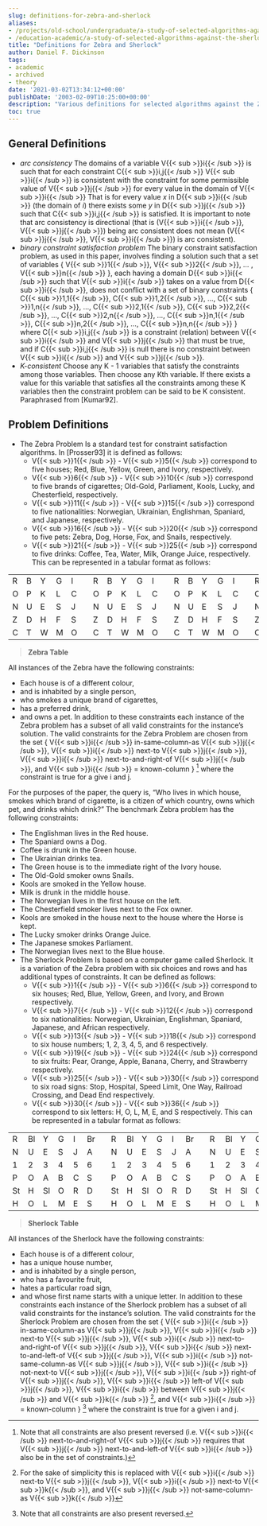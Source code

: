 ```yaml
---
slug: definitions-for-zebra-and-sherlock
aliases:
- /projects/old-school/undergraduate/a-study-of-selected-algorithms-against-the-sherlock-and-zebra-problems/definitions-for-zebra-and-sherlock/
- /education-academic/a-study-of-selected-algorithms-against-the-sherlock-and-zebra-problems/definitions-for-zebra-and-sherlock/
title: "Definitions for Zebra and Sherlock"
author: Daniel F. Dickinson
tags:
- academic
- archived
- theory
date: '2021-03-02T13:34:12+00:00'
publishDate: '2003-02-09T10:25:00+00:00'
description: "Various definitions for selected algorithms against the Zebra and Sherlock problems"
toc: true
---
```


## General Definitions

* *arc consistency* The domains of a variable V{{< sub >}}i{{< /sub >}} is such that for each constraint C{{< sub >}}i,j{{< /sub >}} V{{< sub >}}i{{< /sub >}} is consistent with the constraint for some permissible value of V{{< sub >}}j{{< /sub >}} for every value in the domain of V{{< sub >}}i{{< /sub >}} That is for every value *x* in D{{< sub >}}i{{< /sub >}} (the domain of *i*) there exists some *y* in D{{< sub >}}j{{< /sub >}} such that C{{< sub >}}i,j{{< /sub >}} is satisfied. It is important to note that arc consistency is directional (that is (V{{< sub >}}i{{< /sub >}}, V{{< sub >}}j{{< /sub >}}) being arc consistent does not mean (V{{< sub >}}j{{< /sub >}}, V{{< sub >}}i{{< /sub >}}) is arc consistent).
* *binary constraint satisfaction problem* The binary constraint satisfaction problem, as used in this paper, involves finding a solution such that a set of variables { V{{< sub >}}1{{< /sub >}}, V{{< sub >}}2{{< /sub >}}, … , V{{< sub >}}n{{< /sub >}} }, each having a domain D{{< sub >}}i{{< /sub >}} such that V{{< sub >}}i{{< /sub >}} takes on a value from D{{< sub >}}i{{< /sub >}}, does not conflict with a set of binary constraints { C{{< sub >}}1,1{{< /sub >}}, C{{< sub >}}1,2{{< /sub >}}, …, C{{< sub >}}1,n{{< /sub >}}, …, C{{< sub >}}2,1{{< /sub >}}, C{{< sub >}}2,2{{< /sub >}}, …, C{{< sub >}}2,n{{< /sub >}}, …, C{{< sub >}}n,1{{< /sub >}}, C{{< sub >}}n,2{{< /sub >}}, …, C{{< sub >}}n,n{{< /sub >}} } where C{{< sub >}}i,j{{< /sub >}} is a constraint (relation) between V{{< sub >}}i{{< /sub >}} and V{{< sub >}}j{{< /sub >}} that must be true, and if C{{< sub >}}i,j{{< /sub >}} is null there is no constraint between V{{< sub >}}i{{< /sub >}} and V{{< sub >}}j{{< /sub >}}.
* *K-consistent* Choose any K - 1 variables that satisfy the constraints among those variables. Then choose any Kth variable. If there exists a value for this variable that satisfies all the constraints among these K variables then the constraint problem can be said to be K consistent. Paraphrased from [Kumar92].

## Problem Definitions

* The Zebra Problem Is a standard test for constraint satisfaction algorithms. In [Prosser93] it is defined as follows:
  * V{{< sub >}}1{{< /sub >}} - V{{< sub >}}5{{< /sub >}} correspond to five houses; Red, Blue, Yellow, Green, and Ivory, respectively.
  * V{{< sub >}}6{{< /sub >}} - V{{< sub >}}10{{< /sub >}} correspond to five brands of cigarettes; Old-Gold, Parliament, Kools, Lucky, and Chesterfield, respectively.
  * V{{< sub >}}11{{< /sub >}} - V{{< sub >}}15{{< /sub >}} correspond to five nationalities: Norwegian, Ukrainian, Englishman, Spaniard, and Japanese, respectively.
  * V{{< sub >}}16{{< /sub >}} - V{{< sub >}}20{{< /sub >}} correspond to five pets: Zebra, Dog, Horse, Fox, and Snails, respectively.
  * V{{< sub >}}21{{< /sub >}} - V{{< sub >}}25{{< /sub >}} correspond to five drinks: Coffee, Tea, Water, Milk, Orange Juice, respectively. This can be represented in a tabular format as follows:

|     |     |     |     |     |     |     |     |     |     |     |     |     |     |     |     |     |     |     |     |     |     |     |     |     |     |     |     |     |
| --- | --- | --- | --- | --- | --- | --- | --- | --- | --- | --- | --- | --- | --- | --- | --- | --- | --- | --- | --- | --- | --- | --- | --- | --- | --- | --- | --- | --- |
| R   | B   | Y   | G   | I   |     | R   | B   | Y   | G   | I   |     | R   | B   | Y   | G   | I   |     | R   | B   | Y   | G   | I   |     | R   | B   | Y   | G   | I   |
| O   | P   | K   | L   | C   |     | O   | P   | K   | L   | C   |     | O   | P   | K   | L   | C   |     | O   | P   | K   | L   | C   |     | O   | P   | K   | L   | C   |
| N   | U   | E   | S   | J   |     | N   | U   | E   | S   | J   |     | N   | U   | E   | S   | J   |     | N   | U   | E   | S   | J   |     | N   | U   | E   | S   | J   |
| Z   | D   | H   | F   | S   |     | Z   | D   | H   | F   | S   |     | Z   | D   | H   | F   | S   |     | Z   | D   | H   | F   | S   |     | Z   | D   | H   | F   | S   |
| C   | T   | W   | M   | O   |     | C   | T   | W   | M   | O   |     | C   | T   | W   | M   | O   |     | C   | T   | W   | M   | O   |     | C   | T   | W   | M   | O   |
> **Zebra Table**

All instances of the Zebra have the following constraints:

* Each house is of a different colour,
* and is inhabited by a single person,
* who smokes a unique brand of cigarettes,
* has a preferred drink,
* and owns a pet. In addition to these constraints each instance of the Zebra problem has a subset of all valid constraints for the instance’s solution. The valid constraints for the Zebra Problem are chosen from the set { V{{< sub >}}i{{< /sub >}} in-same-column-as V{{< sub >}}j{{< /sub >}}, V{{< sub >}}i{{< /sub >}} next-to V{{< sub >}}j{{< /sub >}}, V{{< sub >}}i{{< /sub >}} next-to-and-right-of V{{< sub >}}j{{< /sub >}}, and V{{< sub >}}i{{< /sub >}} = known-column } [^1] where the constraint is true for a give i and j.

For the purposes of the paper, the query is, “Who lives in which house, smokes which brand of cigarette, is a citizen of which country, owns which pet, and drinks which drink?” The benchmark Zebra problem has the following constraints:

* The Englishman lives in the Red house.
* The Spaniard owns a Dog.
* Coffee is drunk in the Green house.
* The Ukrainian drinks tea.
* The Green house is to the immediate right of the Ivory house.
* The Old-Gold smoker owns Snails.
* Kools are smoked in the Yellow house.
* Milk is drunk in the middle house.
* The Norwegian lives in the first house on the left.
* The Chesterfield smoker lives next to the Fox owner.
* Kools are smoked in the house next to the house where the Horse is kept.
* The Lucky smoker drinks Orange Juice.
* The Japanese smokes Parliament.
* The Norwegian lives next to the Blue house.
* The Sherlock Problem Is based on a computer game called Sherlock. It is a variation of the Zebra problem with six choices and rows and has additional types of constraints. It can be defined as follows:
  * V{{< sub >}}1{{< /sub >}} - V{{< sub >}}6{{< /sub >}} correspond to six houses; Red, Blue, Yellow, Green, and Ivory, and Brown respectively.
  * V{{< sub >}}7{{< /sub >}} - V{{< sub >}}12{{< /sub >}} correspond to six nationalities: Norwegian, Ukrainian, Englishman, Spaniard, Japanese, and African respectively.
  * V{{< sub >}}13{{< /sub >}} - V{{< sub >}}18{{< /sub >}} correspond to six house numbers; 1, 2, 3, 4, 5, and 6 respectively.
  * V{{< sub >}}19{{< /sub >}} - V{{< sub >}}24{{< /sub >}} correspond to six fruits: Pear, Orange, Apple, Banana, Cherry, and Strawberry respectively.
  * V{{< sub >}}25{{< /sub >}} - V{{< sub >}}30{{< /sub >}} correspond to six road signs: Stop, Hospital, Speed Limit, One Way, Railroad Crossing, and Dead End respectively.
  * V{{< sub >}}30{{< /sub >}} - V{{< sub >}}36{{< /sub >}} correspond to six letters: H, O, L, M, E, and S respectively. This can be represented in a tabular format as follows:

|     |     |     |     |     |     |     |     |     |     |     |     |     |     |     |     |     |     |     |     |     |     |     |     |     |     |     |     |     |     |     |     |     |     |     |     |     |     |     |     |     |
| --- | --- | --- | --- | --- | --- | --- | --- | --- | --- | --- | --- | --- | --- | --- | --- | --- | --- | --- | --- | --- | --- | --- | --- | --- | --- | --- | --- | --- | --- | --- | --- | --- | --- | --- | --- | --- | --- | --- | --- | --- |
| R   | Bl  | Y   | G   | I   | Br  |     | R   | Bl  | Y   | G   | I   | Br  |     | R   | Bl  | Y   | G   | I   | Br  |     | R   | Bl  | Y   | G   | I   | Br  |     | R   | Bl  | Y   | G   | I   | Br  |     | R   | Bl  | Y   | G   | I   | Br  |
| N   | U   | E   | S   | J   | A   |     | N   | U   | E   | S   | J   | A   |     | N   | U   | E   | S   | J   | A   |     | N   | U   | E   | S   | J   | A   |     | N   | U   | E   | S   | J   | A   |     | N   | U   | E   | S   | J   | A   |
| 1   | 2   | 3   | 4   | 5   | 6   |     | 1   | 2   | 3   | 4   | 5   | 6   |     | 1   | 2   | 3   | 4   | 5   | 6   |     | 1   | 2   | 3   | 4   | 5   | 6   |     | 1   | 2   | 3   | 4   | 5   | 6   |     | 1   | 2   | 3   | 4   | 5   | 6   |
| P   | O   | A   | B   | C   | S   |     | P   | O   | A   | B   | C   | S   |     | P   | O   | A   | B   | C   | S   |     | P   | O   | A   | B   | C   | S   |     | P   | O   | A   | B   | C   | S   |     | P   | O   | A   | B   | C   | S   |
| St  | H   | Sl  | O   | R   | D   |     | St  | H   | Sl  | O   | R   | D   |     | St  | H   | Sl  | O   | R   | D   |     | St  | H   | Sl  | O   | R   | D   |     | St  | H   | Sl  | O   | R   | D   |     | St  | H   | Sl  | O   | R   | D   |
| H   | O   | L   | M   | E   | S   |     | H   | O   | L   | M   | E   | S   |     | H   | O   | L   | M   | E   | S   |     | H   | O   | L   | M   | E   | S   |     | H   | O   | L   | M   | E   | S   |     | H   | O   | L   | M   | E   | S   |
>**Sherlock Table**

All instances of the Sherlock have the following constraints:

* Each house is of a different colour,
* has a unique house number,
* and is inhabited by a single person,
* who has a favourite fruit,
* hates a particular road sign,
* and whose first name starts with a unique letter. In addition to these constraints each instance of the Sherlock problem has a subset of all valid constraints for the instance’s solution. The valid constraints for the Sherlock Problem are chosen from the set { V{{< sub >}}i{{< /sub >}} in-same-column-as V{{< sub >}}j{{< /sub >}}, V{{< sub >}}i{{< /sub >}} next-to V{{< sub >}}j{{< /sub >}}, V{{< sub >}}i{{< /sub >}} next-to-and-right-of V{{< sub >}}j{{< /sub >}}, V{{< sub >}}i{{< /sub >}} next-to-and-left-of V{{< sub >}}j{{< /sub >}}, V{{< sub >}}i{{< /sub >}} not-same-column-as V{{< sub >}}j{{< /sub >}}, V{{< sub >}}i{{< /sub >}} not-next-to V{{< sub >}}j{{< /sub >}}, V{{< sub >}}i{{< /sub >}} right-of V{{< sub >}}j{{< /sub >}}, V{{< sub >}}i{{< /sub >}} left-of V{{< sub >}}j{{< /sub >}}, V{{< sub >}}i{{< /sub >}} between V{{< sub >}}j{{< /sub >}} and V{{< sub >}}k{{< /sub >}} [^2], and V{{< sub >}}i{{< /sub >}} = known-column } [^3] where the constraint is true for a given i and j.

[^1]:  Note that all constraints are also present reversed (i.e. V{{< sub >}}i{{< /sub >}} next-to-and-right-of V{{< sub >}}j{{< /sub >}} requires that V{{< sub >}}j{{< /sub >}} next-to-and-left-of V{{< sub >}}i{{< /sub >}} also be in the set of constraints.)
[^2]:  For the sake of simplicity this is replaced with V{{< sub >}}i{{< /sub >}} next-to V{{< sub >}}j{{< /sub >}}, V{{< sub >}}i{{< /sub >}} next-to V{{< sub >}}k{{< /sub >}}, and V{{< sub >}}j{{< /sub >}} not-same-column-as V{{< sub >}}k{{< /sub >}}
[^3]:  Note that all constraints are also present reversed.
